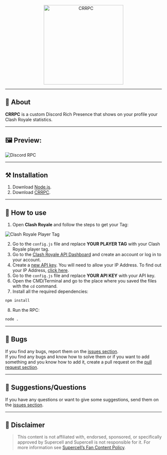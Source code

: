 <div align="center">
	<p>
		<a target="_blank" href="https://github.com/Fastxyz/CRRPC" title="CRRPC">
			<img src="https://i.imgur.com/NAHF4xW.png" width="256" alt="CRRPC">
		</a>
	</p>
</div>

<hr>

## **📙 About**

**CRRPC** is a custom Discord Rich Presence that shows on your profile your Clash Royale statistics.

<hr>

## **🖼️ Preview:**

<img alt="Discord RPC" src="https://i.imgur.com/AJKxgoD.png">

<hr>

## **⚒️ Installation**

1. Download [Node.js](https://nodejs.org/en/download).
2. Download [CRRPC](https://github.com/Fastxyz/CRRPC/archive/refs/heads/main.zip).

<hr>

## **🚀 How to use**

1. Open **Clash Royale** and follow the steps to get your Tag:

  <img alt="Clash Royale Player Tag" src="https://i.imgur.com/cNAM0nV.gif">

2. Go to the `config.js` file and replace **YOUR PLAYER TAG** with your Clash Royale player tag.
3. Go to the [Clash Royale API Dashboard](https://developer.clashroyale.com) and create an account or log in to your account.
4. Create a [new API key](https://developer.clashroyale.com/#/new-key). You will need to allow your IP Address. To find out your IP Address, [click here](https://nordvpn.com/what-is-my-ip).
5. Go to the `config.js` file and replace **YOUR API KEY** with your API key.
6. Open the CMD/Terminal and go to the place where you saved the files with the `cd` command.
7. Install all the required dependencies:

```cmd
npm install
```

8. Run the RPC:

```cmd
node .
```

<hr>

## 🐛 **Bugs**

If you find any bugs, report them on the [issues section](https://github.com/Fastxyz/CRRPC/issues).</br>If you find any bugs and know how to solve them or if you want to add something and you know how to add it, create a pull request on the [pull request section](https://github.com/Fastxyz/CRRPC/pulls).

<hr>

## 💁 **Suggestions/Questions**

If you have any questions or want to give some suggestions, send them on the [issues section](https://github.com/Fastxyz/CRRPC/issues).

<hr>

## 📌 **Disclaimer**

> This content is not affiliated with, endorsed, sponsored, or specifically approved by Supercell and Supercell is not responsible for it. For more information see [Supercell’s Fan Content Policy](https://supercell.com/fan-content-policy).